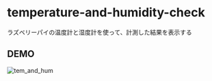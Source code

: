 # temperature-and-humidity-check
ラズベリーパイの温度計と湿度計を使って、計測した結果を表示する

## DEMO
![tem_and_hum](https://user-images.githubusercontent.com/70145199/150262807-fbb36de3-c3b4-4b51-ad8a-68d53ce9504e.png)
